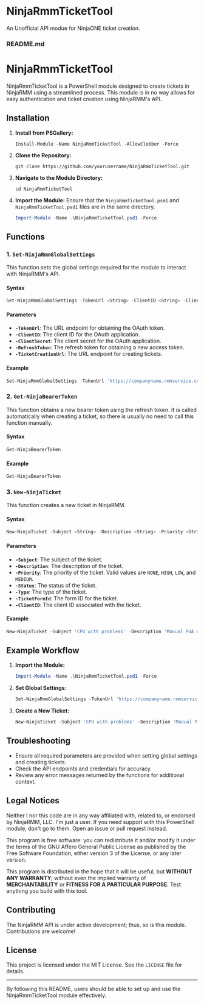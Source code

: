 # NinjaRmmTicketTool
 An Unofficial API modue for NinjaONE ticket creation.
### README.md

# NinjaRmmTicketTool

NinjaRmmTicketTool is a PowerShell module designed to create tickets in NinjaRMM using a streamlined process. This module is in no way  allows for easy authentication and ticket creation using NinjaRMM's API. 

## Installation

1. **Install from PSGallery:**
    ```shell
    Install-Module -Name NinjaRmmTicketTool -AllowClobber -Force
    ```
    
2. **Clone the Repository:**
    ```shell
    git clone https://github.com/yourusername/NinjaRmmTicketTool.git
    ```
   
3. **Navigate to the Module Directory:**
    ```shell
    cd NinjaRmmTicketTool
    ```

4. **Import the Module:**
    Ensure that the `NinjaRmmTicketTool.psm1` and `NinjaRmmTicketTool.psd1` files are in the same directory.
    ```powershell
    Import-Module -Name .\NinjaRmmTicketTool.psd1 -Force
    ```

## Functions

### 1. `Set-NinjaRmmGlobalSettings`

This function sets the global settings required for the module to interact with NinjaRMM's API.

#### Syntax
```powershell
Set-NinjaRmmGlobalSettings -TokenUrl <String> -ClientID <String> -ClientSecret <String> -RefreshToken <String> -TicketCreationUrl <String>
```

#### Parameters
- **`-TokenUrl`**: The URL endpoint for obtaining the OAuth token.
- **`-ClientID`**: The client ID for the OAuth application.
- **`-ClientSecret`**: The client secret for the OAuth application.
- **`-RefreshToken`**: The refresh token for obtaining a new access token.
- **`-TicketCreationUrl`**: The URL endpoint for creating tickets.

#### Example
```powershell
Set-NinjaRmmGlobalSettings -TokenUrl 'https://companyname.rmmservice.com/ws/oauth/token' -ClientID 'vXCIXvybtcZ1lOiRrmVE_OqgktQ' -ClientSecret 'IhpGA-fttZJh4w4_yqQ4zHLpmrWIGVUoWplvi4_q7dZNzb81Ng_zgw' -RefreshToken 'd95b2277-43b9-46d2-a63e-d210d8e5b920.Ua-aeWgVWDJu-lVgTPzGXMr4Oj5BEseNOJgp_2GybKY' -TicketCreationUrl 'https://companyname.rmmservice.com/v2/ticketing/ticket'
```

### 2. `Get-NinjaBearerToken`

This function obtains a new bearer token using the refresh token. It is called automatically when creating a ticket, so there is usually no need to call this function manually.

#### Syntax
```powershell
Get-NinjaBearerToken
```

#### Example
```powershell
Get-NinjaBearerToken
```

### 3. `New-NinjaTicket`

This function creates a new ticket in NinjaRMM.

#### Syntax
```powershell
New-NinjaTicket -Subject <String> -Description <String> -Priority <String> -Status <String> -Type <String> -TicketFormId <String> -ClientID <Int>
```

#### Parameters
- **`-Subject`**: The subject of the ticket.
- **`-Description`**: The description of the ticket.
- **`-Priority`**: The priority of the ticket. Valid values are `NONE`, `HIGH`, `LOW`, and `MEDIUM`.
- **`-Status`**: The status of the ticket.
- **`-Type`**: The type of the ticket.
- **`-TicketFormId`**: The form ID for the ticket.
- **`-ClientID`**: The client ID associated with the ticket.

#### Example
```powershell
New-NinjaTicket -Subject 'CPU with problems' -Description 'Manual PUA cleanup required: WebNavigator Browser at C:\\Users\\Student\\AppData\\Local\\WebNavigatorBrowser\\Application\\2.3.0.13\\Installer\\webnavigatorbrowser.7z' -Priority 'HIGH' -Status '1000' -Type 'PROBLEM' -TicketFormId '2' -ClientID 4
```

## Example Workflow

1. **Import the Module:**
    ```powershell
    Import-Module -Name .\NinjaRmmTicketTool.psd1 -Force
    ```

2. **Set Global Settings:**
    ```powershell
    Set-NinjaRmmGlobalSettings -TokenUrl 'https://companyname.rmmservice.com/ws/oauth/token' -ClientID 'vXCIXvybtcZ1lOiRrmVE_OqgktQ' -ClientSecret 'IhpGA-fttZJh4w4_yqQ4zHLpmrWIGVUoWplvi4_q7dZNzb81Ng_zgw' -RefreshToken 'd95b2277-43b9-46d2-a63e-d210d8e5b920.Ua-aeWgVWDJu-lVgTPzGXMr4Oj5BEseNOJgp_2GybKY' -TicketCreationUrl 'https://companyname.rmmservice.com/v2/ticketing/ticket'
    ```

3. **Create a New Ticket:**
    ```powershell
    New-NinjaTicket -Subject 'CPU with problems' -Description 'Manual PUA cleanup required: WebNavigator Browser at C:\\Users\\Student\\AppData\\Local\\WebNavigatorBrowser\\Application\\2.3.0.13\\Installer\\webnavigatorbrowser.7z' -Priority 'HIGH' -Status '1000' -Type 'PROBLEM' -TicketFormId '2' -ClientID 4
    ```

## Troubleshooting

- Ensure all required parameters are provided when setting global settings and creating tickets.
- Check the API endpoints and credentials for accuracy.
- Review any error messages returned by the functions for additional context.


## Legal Notices
Neither I nor this code are in any way affiliated with, related to, or endorsed by NinjaRMM, LLC.  I'm just a user.  If you need support with this PowerShell module, don't go to them.  Open an issue or pull request instead.

This program is free software:  you can redistribute it and/or modify it under the terms of the GNU Affero General Public License as published by the Free Software Foundation, either version 3 of the License, or any later version.

This program is distributed in the hope that it will be useful, but **WITHOUT ANY WARRANTY**; without even the implied warranty of **MERCHANTABILITY** or **FITNESS FOR A PARTICULAR PURPOSE**.  Test anything you build with this tool.

## Contributing
The NinjaRMM API is under active development;  thus, so is this module.  Contributions are welcome!

## License

This project is licensed under the MIT License. See the `LICENSE` file for details.

---

By following this README, users should be able to set up and use the NinjaRmmTicketTool module effectively.
